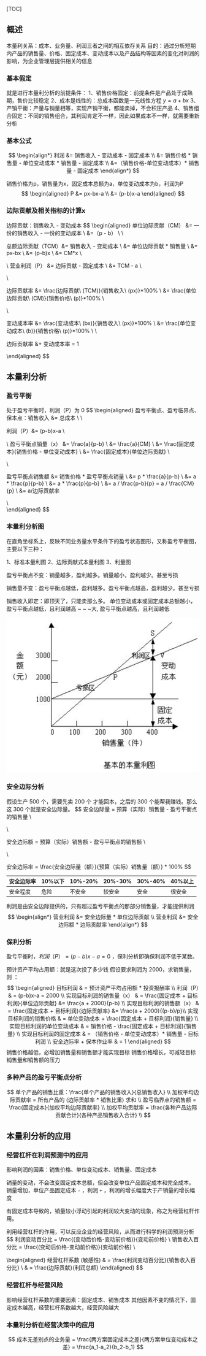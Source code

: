 [TOC]



## 概述

本量利关系：成本、业务量、利润三者之间的相互依存关系
目的：通过分析短期内产品的销售量、价格、固定成本、变动成本以及产品结构等因素的变化对利润的影响，为企业管理层提供相关的信息



### 基本假定

就是进行本量利分析的前提条件：
1、销售价格固定：前提条件是产品处于成熟期，售价比较稳定
2、成本是线性的：总成本函数是一元线性方程 $y=a+bx$
3、产销平衡：产量与销量相等，实现产销平衡，都能卖掉，不会积压产品
4、销售组合固定：不同的销售组合，其利润肯定不一样，因此如果成本不一样，就需要重新分析



### 基本公式

$$
\begin{align*}
利润	&= 销售收入 - 变动成本 - 固定成本	\\
	 &= 销售价格 * 销售量 - 单位变动成本 * 销售量 - 固定成本	\\
	 &=（销售价格-单位变动成本）* 销售量 - 固定成本		
\end{align*}			
$$







销售价格为p，销售量为x，固定成本总额为a，单位变动成本为b，利润为P
$$
\begin{aligned}
P 	&= px-bx-a	\\
 	&= (p-b)x-a
\end{aligned}
$$


### 边际贡献及相关指标的计算x

边际贡献：销售收入 - 变动成本
$$
\begin{aligned}
单位边际贡献（CM） &= 一份的销售收入 - 一份的变动成本	\\
				&=（p - b）		\\
\\

总额边际贡献（TCM）&= 销售收入 - 变动成本 	\\
				&= 单位边际贡献 * 销售量	 \\
				&= px-bx				\\
				&= (p-b)x				\\
				&= CM*x			\\

\\
营业利润（P）	&= 边际贡献 - 固定成本 	\\
			&= TCM - a			\\
			
\\

边际贡献率 	 &= \frac{边际贡献\ (TCM)}{销售收入\ (px)}*100\%	\\
			&= \frac{单位边际贡献\ (CM)}{销售价格\ (p)}*100\%	\\
			
\\

变动成本率 	 &= \frac{变动成本\ (bx)}{销售收入\ (px)}*100\%	\\
			&= \frac{单位变动成本\ (b)}{销售价格\ (p)}*100\%	\\
\\

边际贡献率 &+ 变动成本率 = 1

\end{aligned}
$$


## 本量利分析

### 盈亏平衡

处于盈亏平衡时，利润（P）为 0
$$
\begin{aligned}
盈亏平衡点、盈亏临界点、保本点：销售收入 &= 总成本 		\\
\\

利润（P）&= (p-b)x-a	\\


\\
盈亏平衡点销量（x） &= \frac{a}{p-b}					\\
				&= \frac{a}{CM}	\\
				&= \frac{固定成本}{销售价格 - 单位变动成本} \\
				&= \frac{固定成本}{单位边际贡献} \\
				
\\		

盈亏平衡点销售额 &= 销售价格 * 盈亏平衡点销量	\\
				&= p * \frac{a}{p-b}	\\
				&= a * \frac{p}{p-b}	\\
				&= a * \frac{p}{p-b}	\\
				&= a / \frac{p-b}{p} = a / \frac{CM}{p} 	\\
				&= a/边际贡献率
				
\\		
\end{aligned}
$$


### 本量利分析图

在直角坐标系上，反映不同业务量水平条件下的盈亏状态图形，又称盈亏平衡图，主要以下三种：

1、标准本量利图
2、边际贡献式本量利图
3、利量图

盈亏平衡点不变：销量越多，盈利越多。销量越小，盈利越少。甚至亏损

销售量不变：盈亏平衡点越低，盈利越多。盈亏平衡点越高，盈利越少。甚至亏损

销售收入即定：即顶天了，只能卖那么多。
	单位变动成本或固定成本总额越小，盈亏平衡点越低，且利润越高
	~						~						~大,  盈亏平衡点越高，且利润越低

![1653977358121](assets/1653977358121.png)

### 安全边际分析

假设生产 500 个，需要先卖 200 个 才能回本，之后的 300 个能帮我赚钱。那么这 300 个就是安全边际量。
$$
安全边际量 = 预算（实际）销售量 - 盈亏平衡点的销售量	\\

\\

安全边际额 = 预算（实际）销售额 - 盈亏平衡点的销售额	\\

\\

安全边际率 = \frac{安全边际量（额）}{预算（实际）销售量（额）} * 100\%
$$

| 安全边际率 | 10%以下 | 10%-20% | 20%-30% | 30%-40% | 40%以上 |
| ---------- | ------- | ------- | ------- | ------- | ------- |
| 安全程度   | 危险    | 不安全  | 较安全  | 安全    | 很安全  |



利润是由安全边际提供的，只有超过盈亏平衡点的那部分销售量，才能提供利润
$$
\begin{align*}
营业利润 &= 安全边际量 * 单位边际贡献	\\
营业利润 &= 安全边际额 * 边际贡献率
\end{align*}
$$






### 保利分析

盈亏平衡时，$利润（P）= (p-b)x-a = 0$ ，保利分析即确保利润不低于某数。

预计资产平均占用额：就是这次投了多少钱
假设要求利润为 2000，求销售量，则 ：
$$
\begin{aligned}
目标利润 & = 预计资产平均占用额 * 投资报酬率	\\
利润（P）& = (p-b)x-a = 2000	\\
实现目标利润的销售量（x） & = \frac{固定成本 + 目标利润}{单位边际贡献} &= \frac{a + 2000}{p-b} \\
实现目标利润的销售额（x） & = \frac{固定成本 + 目标利润}{边际贡献率} &= \frac{a + 2000}{(p-b)/p}\\
实现目标利润的销售价格  & = 单位变动成本 + \frac{固定成本 + 目标利润}{销售量} \\
实现目标利润的单位变动成本  & = 销售价格 - \frac{固定成本 + 目标利润}{销售量} \\
实现目标利润的固定成本  & = （销售价格 - 单位变动成本）* 销售量 - 目标利润 \\
安全边际率 + 保本作业率 & = 1
\end{aligned}
$$
销售价格越低，必增加销售量和销售额才能实现目标
销售价格增长，可减轻目标销售量和销售额的压力





### 多种产品的盈亏平衡点分析

$$
单个产品的销售比重：\frac{单个产品的销售收入}{总销售收入}	\\
加权平均边际贡献率 = 所有产品的 (边际贡献率 * 销售比重) 求和 \\
盈亏临界点的销售额 = \frac{固定成本}{加权平均边际贡献率} 	\\
加权平均贡献率 = \frac{各种产品边际贡献合计}{各种产品销售收入合计}	\\
$$





## 本量利分析的应用

### 经营杠杆在利润预测中的应用

影响利润的因素：销售价格、单位变动成本、销售量、固定成本

销量的变动，不会改变固定成本总额，但会改变单位产品固定成本和完全成本。
销量增加，单位产品固定成本 `-` ，利润 `+`  ，利润的增长幅度大于产销量的增长幅度

有固定成本导致的，销量较小浮动引起的利润较大变动的现象，称之为经营杠杆作用。

利用经营杠杆的作用，可以反应企业的经营风险，从而进行科学的利润预测分析
$$
利润变动百分比 = \frac{(变动后价格-变动前价格)}{变动前价格}	\\
销售收入百分比 = \frac{(变动后价格-变动前价格)}{变动前价格}	\\

\begin{aligned}
经营杠杆系数 (敏感性) & = \frac{利润变动百分比}{销售收入百分比}	\\
& = \frac{边际贡献}{利润总额}
\end{aligned}
$$

### 经营杠杆与经营风险

影响经营杠杆系数的重要因素：固定成本、销售成本
其他因素不变的情况下，固定成本越高，经营杠杆系数越大，经营风险越大



### 本量利分析在经营决策中的应用

$$
成本无差别点的业务量 = \frac{两方案固定成本之差}{两方案单位变动成本之差} = \frac{a_1-a_2}{b_2-b_1}
$$

